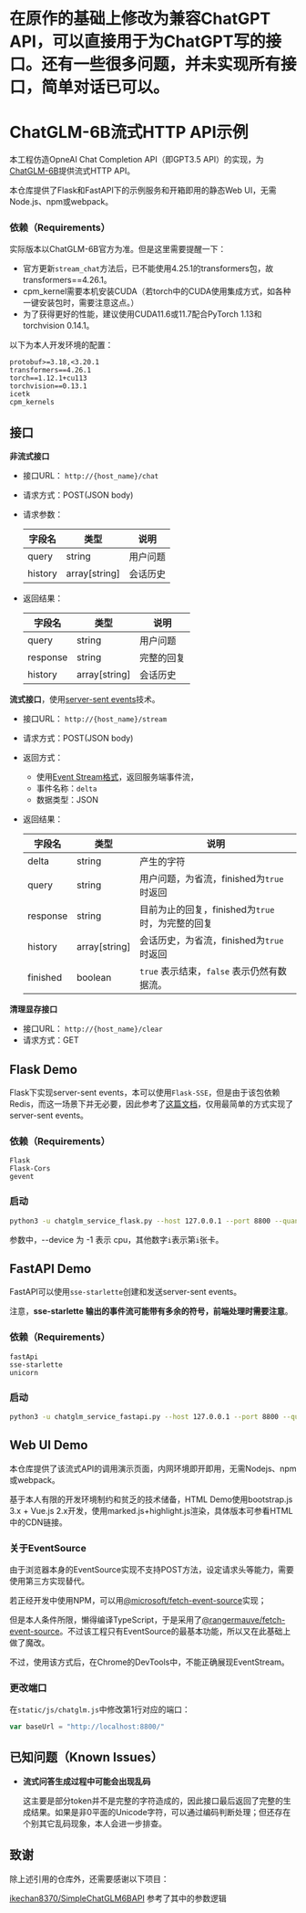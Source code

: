 # 在原作的基础上修改为兼容ChatGPT API，可以直接用于为ChatGPT写的接口。还有一些很多问题，并未实现所有接口，简单对话已可以。

# ChatGLM-6B流式HTTP API示例

本工程仿造OpneAI Chat Completion API（即GPT3.5 API）的实现，为[ChatGLM-6B](https://github.com/THUDM/ChatGLM-6B)提供流式HTTP API。

本仓库提供了Flask和FastAPI下的示例服务和开箱即用的静态Web UI，无需Node.js、npm或webpack。

### 依赖（Requirements）

实际版本以ChatGLM-6B官方为准。但是这里需要提醒一下：

* 官方更新`stream_chat`方法后，已不能使用4.25.1的transformers包，故transformers==4.26.1。
* cpm_kernel需要本机安装CUDA（若torch中的CUDA使用集成方式，如各种一键安装包时，需要注意这点。）  
* 为了获得更好的性能，建议使用CUDA11.6或11.7配合PyTorch 1.13和torchvision 0.14.1。

以下为本人开发环境的配置：

```
protobuf>=3.18,<3.20.1
transformers==4.26.1
torch==1.12.1+cu113
torchvision==0.13.1
icetk
cpm_kernels
```

## 接口

**非流式接口**

* 接口URL： `http://{host_name}/chat`

* 请求方式：POST(JSON body)

* 请求参数：

  | 字段名  | 类型          | 说明         |
  | ------- | ------------- | ------------ |
  | query   | string        | 用户问题     |
  | history | array[string] | 会话历史     |

* 返回结果：

  | 字段名   | 类型          | 说明       |
  | -------- | ------------- | ---------- |
  | query    | string        | 用户问题   |
  | response | string        | 完整的回复 |
  | history  | array[string] | 会话历史   |


**流式接口**，使用[server-sent events](https://developer.mozilla.org/en-US/docs/Web/API/Server-sent_events/Using_server-sent_events)技术。

* 接口URL： `http://{host_name}/stream`
* 请求方式：POST(JSON body)
* 返回方式：
  * 使用[Event Stream格式](https://developer.mozilla.org/en-US/docs/Web/API/Server-sent_events/Using_server-sent_events#Event_stream_format)，返回服务端事件流，
  * 事件名称：`delta`
  * 数据类型：JSON

* 返回结果：

  | 字段名   | 类型          | 说明                                             |
  | -------- | ------------- | ------------------------------------------------ |
  | delta    | string        | 产生的字符                                       |
  | query    | string        | 用户问题，为省流，finished为`true`时返回         |
  | response | string        | 目前为止的回复，finished为`true`时，为完整的回复 |
  | history  | array[string] | 会话历史，为省流，finished为`true`时返回         |
  | finished | boolean       | `true` 表示结束，`false` 表示仍然有数据流。      |

**清理显存接口**

* 接口URL： `http://{host_name}/clear`
* 请求方式：GET

## Flask Demo

Flask下实现server-sent events，本可以使用`Flask-SSE`，但是由于该包依赖Redis，而这一场景下并无必要，因此参考了[这篇文档](https://maxhalford.github.io/blog/flask-sse-no-deps/)，仅用最简单的方式实现了server-sent events。

### 依赖（Requirements）

```
Flask
Flask-Cors
gevent
```

### 启动

```bash
python3 -u chatglm_service_flask.py --host 127.0.0.1 --port 8800 --quantize 8 --device 0
```

参数中，--device 为 -1 表示 cpu，其他数字`i`表示第`i`张卡。

## FastAPI Demo

FastAPI可以使用`sse-starlette`创建和发送server-sent events。

注意，**sse-starlette 输出的事件流可能带有多余的符号，前端处理时需要注意**。

### 依赖（Requirements）

```
fastApi
sse-starlette
unicorn
```

### 启动

```bash
python3 -u chatglm_service_fastapi.py --host 127.0.0.1 --port 8800 --quantize 8 --device 0
```

## Web UI Demo

本仓库提供了该流式API的调用演示页面，内网环境即开即用，无需Nodejs、npm或webpack。

基于本人有限的开发环境制约和贫乏的技术储备，HTML Demo使用bootstrap.js 3.x + Vue.js 2.x开发，使用marked.js+highlight.js渲染，具体版本可参看HTML中的CDN链接。

### 关于EventSource

由于浏览器本身的EventSource实现不支持POST方法，设定请求头等能力，需要使用第三方实现替代。

若正经开发中使用NPM，可以用[@microsoft/fetch-event-source](https://github.com/Azure/fetch-event-source)实现； 

但是本人条件所限，懒得编译TypeScript，于是采用了[@rangermauve/fetch-event-source](https://github.com/RangerMauve/fetch-event-source)。不过该工程只有EventSource的最基本功能，所以又在此基础上做了魔改。

不过，使用该方式后，在Chrome的DevTools中，不能正确展现EventStream。

### 更改端口

在`static/js/chatglm.js`中修改第1行对应的端口：

```javascript
var baseUrl = "http://localhost:8800/"
```

## 已知问题（Known Issues）

* **流式问答生成过程中可能会出现乱码**

  这主要是部分token并不是完整的字符造成的，因此接口最后返回了完整的生成结果。如果是非0平面的Unicode字符，可以通过编码判断处理；但还存在个别其它乱码现象，本人会进一步排查。

## 致谢

除上述引用的仓库外，还需要感谢以下项目：

[ikechan8370/SimpleChatGLM6BAPI](https://github.com/ikechan8370/SimpleChatGLM6BAPI)  参考了其中的参数逻辑
